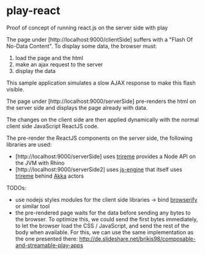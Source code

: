 play-react
==========

Proof of concept of running react.js on the server side with play

The page under [http://localhost:9000/clientSide] suffers with a "Flash Of No-Data Content".
To display some data, the browser must:
1. load the page and the html
2. make an ajax request to the server
3. display the data

This sample application simulates a slow AJAX response to make this flash visible.

The page under [http://localhost:9000/serverSide] pre-renders the html on the server side
and displays the page already with data.

The changes on the client side are then applied dynamically with the normal client side JavaScript
ReactJS code.

The pre-render the ReactJS components on the server side, the following libraries are used:
- [http://localhost:9000/serverSide] uses [trireme](https://github.com/apigee/trireme) provides a Node API on the JVM with Rhino
- [http://localhost:9000/serverSide2] uses [js-engine](https://github.com/typesafehub/js-engine) that itself uses [trireme](https://github.com/apigee/trireme) behind [Akka](http://akka.io/) actors

TODOs:
- use nodejs styles modules for the client side libraries -> bind [browserify](http://browserify.org/) or similar tool
- the pre-rendered page waits for the data before sending any bytes to the browser. To optimize this, we could send the first bytes immediately, to let the browser load the CSS / JavaScript, and send the rest of the body when available.
For this, we can use the same implementation as the one presented there: http://de.slideshare.net/brikis98/composable-and-streamable-play-apps

